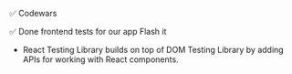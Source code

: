 ✅ Codewars

✅ Done frontend tests for our app Flash it

- React Testing Library builds on top of DOM Testing Library by adding APIs for working with React components.
